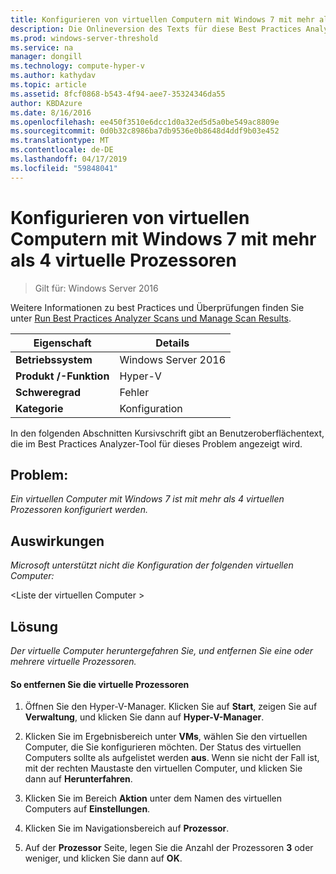 ```yaml
---
title: Konfigurieren von virtuellen Computern mit Windows 7 mit mehr als 4 virtuelle Prozessoren
description: Die Onlineversion des Texts für diese Best Practices Analyzer-Regel.
ms.prod: windows-server-threshold
ms.service: na
manager: dongill
ms.technology: compute-hyper-v
ms.author: kathydav
ms.topic: article
ms.assetid: 8fcf0868-b543-4f94-aee7-35324346da55
author: KBDAzure
ms.date: 8/16/2016
ms.openlocfilehash: ee450f3510e6dcc1d0a32ed5d5a0be549ac8809e
ms.sourcegitcommit: 0d0b32c8986ba7db9536e0b8648d4ddf9b03e452
ms.translationtype: MT
ms.contentlocale: de-DE
ms.lasthandoff: 04/17/2019
ms.locfileid: "59848041"
---
```

# <a name="configure-virtual-machines-running-windows-7-with-no-more-than-4-virtual-processors"></a>Konfigurieren von virtuellen Computern mit Windows 7 mit mehr als 4 virtuelle Prozessoren

>Gilt für: Windows Server 2016

Weitere Informationen zu best Practices und Überprüfungen finden Sie unter [Run Best Practices Analyzer Scans und Manage Scan Results](https://go.microsoft.com/fwlink/p/?LinkID=223177).  
  
|Eigenschaft|Details|  
|-|-|  
|**Betriebssystem**|Windows Server 2016|  
|**Produkt /-Funktion**|Hyper-V|  
|**Schweregrad**|Fehler|  
|**Kategorie**|Konfiguration|  
  
In den folgenden Abschnitten Kursivschrift gibt an Benutzeroberflächentext, die im Best Practices Analyzer-Tool für dieses Problem angezeigt wird.  
  
## <a name="issue"></a>**Problem:**  
*Ein virtuellen Computer mit Windows 7 ist mit mehr als 4 virtuellen Prozessoren konfiguriert werden.*  
  
## <a name="impact"></a>**Auswirkungen**  
*Microsoft unterstützt nicht die Konfiguration der folgenden virtuellen Computer:*  
  
\<Liste der virtuellen Computer >  
  
## <a name="resolution"></a>**Lösung**  
*Der virtuelle Computer heruntergefahren Sie, und entfernen Sie eine oder mehrere virtuelle Prozessoren.*  
  
#### <a name="to-remove-virtual-processors"></a>So entfernen Sie die virtuelle Prozessoren  
  
1.  Öffnen Sie den Hyper-V-Manager. Klicken Sie auf **Start**, zeigen Sie auf **Verwaltung**, und klicken Sie dann auf **Hyper-V-Manager**.  
  
2.  Klicken Sie im Ergebnisbereich unter **VMs**, wählen Sie den virtuellen Computer, die Sie konfigurieren möchten. Der Status des virtuellen Computers sollte als aufgelistet werden **aus**. Wenn sie nicht der Fall ist, mit der rechten Maustaste den virtuellen Computer, und klicken Sie dann auf **Herunterfahren**.  
  
3.  Klicken Sie im Bereich **Aktion** unter dem Namen des virtuellen Computers auf **Einstellungen**.  
  
4.  Klicken Sie im Navigationsbereich auf **Prozessor**.  
  
5.  Auf der **Prozessor** Seite, legen Sie die Anzahl der Prozessoren **3** oder weniger, und klicken Sie dann auf **OK**.  
  


